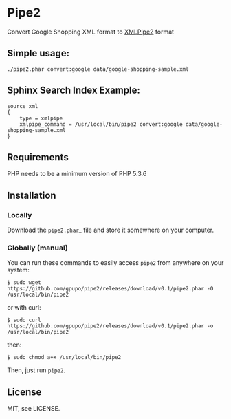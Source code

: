 # Pipe2

Convert Google Shopping XML format to [XMLPipe2](http://sphinxsearch.com/docs/current.html#xmlpipe2) format


## Simple usage:

    ./pipe2.phar convert:google data/google-shopping-sample.xml

## Sphinx Search Index Example:
    
    source xml
    {
        type = xmlpipe
        xmlpipe_command = /usr/local/bin/pipe2 convert:google data/google-shopping-sample.xml
    }

## Requirements

PHP needs to be a minimum version of PHP 5.3.6

## Installation

### Locally

Download the `pipe2.phar`_ file and store it somewhere on your computer.

### Globally (manual)

You can run these commands to easily access ``pipe2`` from anywhere on
your system:

    $ sudo wget https://github.com/gpupo/pipe2/releases/download/v0.1/pipe2.phar -O /usr/local/bin/pipe2

or with curl:

    $ sudo curl https://github.com/gpupo/pipe2/releases/download/v0.1/pipe2.phar -o /usr/local/bin/pipe2

then:

    $ sudo chmod a+x /usr/local/bin/pipe2

Then, just run ``pipe2``.

## License

MIT, see LICENSE.